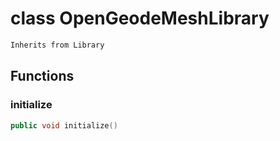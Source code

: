 # class OpenGeodeMeshLibrary


```cpp
Inherits from Library
```



## Functions

### initialize

```cpp
public void initialize()
```




